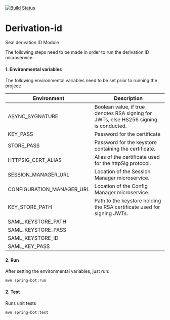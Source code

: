 [![Build Status](https://travis-ci.org/EC-SEAL/derivation-id.svg?branch=development)](https://travis-ci.org/EC-SEAL/derivation-id)

# Derivation-id
Seal derivation ID Module

The following steps need to be made in order to run the derivation ID microservice

#### 1. Environmental variables

The following environmental variables need to be set prior to running the project:

|Environment       | Description |
|------------------| ---- | 
| ASYNC_SYGNATURE  | Boolean value, if true denotes RSA signing for JWTs, else HS256 signing is conducted.|
| KEY_PASS         | Password for the certificate| 
| STORE_PASS       | Password for the keystore containing the certificate.| 
| HTTPSIG_CERT_ALIAS | Alias of the certificate used for the httpSig protocol. |
| SESSION_MANAGER_URL| Location of the Session Manager microservice. |
| CONFIGURATION_MANAGER_URL| Location of the Config Manager microservice. |
| KEY_STORE_PATH   |Path to the keystore holding the RSA certificate used for signing JWTs. 
| SAML_KEYSTORE_PATH |
| SAML_KEYSTORE_PASS |
| SAML_KEYSTORE_ID |
| SAML_KEY_PASS |



#### 2. Run


After setting the environmental variables, just run: 

```mvn spring-bot:run ```


#### 2. Test
Runs unit tests 


```mvn spring-bot:test ```

